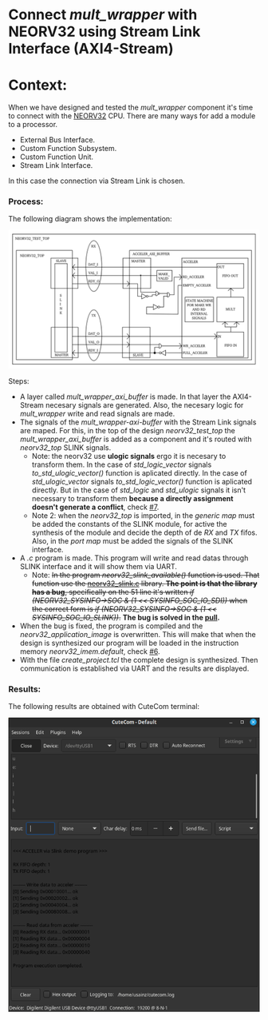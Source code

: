 # Connect *mult_wrapper* with NEORV32 using Stream Link Interface (AXI4-Stream)

# Context:

When we have designed and tested the *mult_wrapper* component it's time to connect with the [NEORV32](https://github.com/stnolting/neorv32) CPU. There are many ways for add a module to a processor.

- External Bus Interface.
- Custom Function Subsystem.
- Custom Function Unit.
- Stream Link Interface.

In this case the connection via Stream Link is chosen.

### Process:

The following diagram shows the implementation: 

![Plano](https://raw.githubusercontent.com/Unike267/Photos/master/UNI-Photos/Practices/PLANO_SLINK.png)

Steps:

- A layer called *mult_wrapper_axi_buffer* is made. In that layer the AXI4-Stream necesary signals are generated. Also, the necesary logic for *mult_wrapper* write and read signals are made.
- The signals of the *mult_wrapper-axi-buffer* with the Stream Link signals are maped. For this, in the top of the design *neorv32_test_top* the *mult_wrapper_axi_buffer* is added as a component and it's routed with *neorv32_top* SLINK signals.
    - Note: the neorv32 use **ulogic signals** ergo it is necesary to transform them. In the case of *std_logic_vector* signals *to_std_ulogic_vector()* function is aplicated directly. In the case of *std_ulogic_vector* signals *to_std_logic_vector()* function is aplicated directly. But in the case of *std_logic* and *std_ulogic* signals it isn't necessary to transform them **because a directly assignment doesn't generate a conflict**, check [#7](https://gitlab.com/EHU-GDED/NEORV32/-/issues/7).
    - Note 2: when the *neorv32_top* is imported, in the *generic map* must be added the constants of the SLINK module, for active the synthesis of the module and decide the depth of de *RX* and *TX* fifos. Also, in the *port map* must be added the signals of the SLINK interface.
- A *.c* program is made. This program will write and read datas through SLINK interface and it will show them via UART.
    - Note: ~~In the program *neorv32_slink_available()* function is used. That function use the [neorv32_slink.c](https://github.com/stnolting/neorv32/blob/main/sw/lib/source/neorv32_slink.c) library. **The point is that the library has a bug**, specifically on the 51 line it's written *if (NEORV32_SYSINFO->SOC & (1 << SYSINFO_SOC_IO_SDI))* when the correct form is *if (NEORV32_SYSINFO->SOC & (1 << SYSINFO_SOC_IO_SLINK))*.~~ **The bug is solved in the [pull](https://github.com/stnolting/neorv32/pull/717).**
- When the bug is fixed, the program is compiled and the *neorv32_application_image* is overwritten. This will make that when the design is synthesized our program will be loaded in the instruction memory *neorv32_imem.default*, check [#6](https://gitlab.com/EHU-GDED/NEORV32/-/issues/6).
- With the file *create_project.tcl* the complete design is synthesized. Then communication is established via UART and the results are displayed.

### Results:

The following results are obtained with CuteCom terminal:

![Result](https://raw.githubusercontent.com/Unike267/Photos/master/UNI-Photos/Practices/CUTECOM.png)
